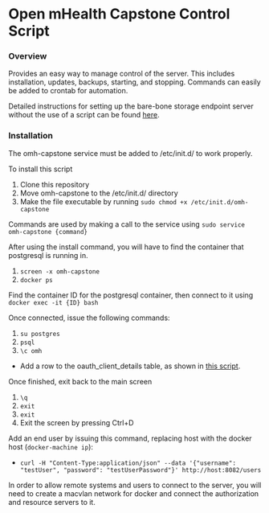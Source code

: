 # Open mHealth Capstone Control Script

### Overview

Provides an easy way to manage control of the server. This includes installation, updates, backups, starting, and stopping.
Commands can easily be added to crontab for automation.

Detailed instructions for setting up the bare-bone storage endpoint server without the use of a script can be found [here](https://github.com/openmhealth/omh-dsu-ri).

### Installation

The omh-capstone service must be added to /etc/init.d/ to work properly.

To install this script

1. Clone this repository
1. Move omh-capstone to the /etc/init.d/ directory
1. Make the file executable by running `sudo chmod +x /etc/init.d/omh-capstone`

Commands are used by making a call to the service using `sudo service omh-capstone {command}`

After using the install command, you will have to find the container that postgresql is running in.

1. `screen -x omh-capstone`
1. `docker ps`

Find the container ID for the postgresql container, then connect to it using `docker exec -it {ID} bash`

Once connected, issue the following commands:

1. `su postgres`
1. `psql`
1. `\c omh`
  * Add a row to the oauth_client_details table, as shown in [this script](https://github.com/openmhealth/omh-dsu-ri/blob/master/resources/rdbms/common/oauth2-sample-data.sql).

Once finished, exit back to the main screen

1. `\q`
1. `exit`
1. `exit`
1. Exit the screen by pressing Ctrl+D

Add an end user by issuing this command, replacing host with the docker host (`docker-machine ip`):

* `curl -H "Content-Type:application/json" --data '{"username": "testUser", "password": "testUserPassword"}' http://host:8082/users`

In order to allow remote systems and users to connect to the server, you will need to create a macvlan network for docker and connect the authorization and resource servers to it.
